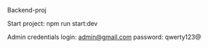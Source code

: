 Backend-proj

Start project: npm run start:dev

Admin credentials
login: admin@gmail.com
password: qwerty123@
